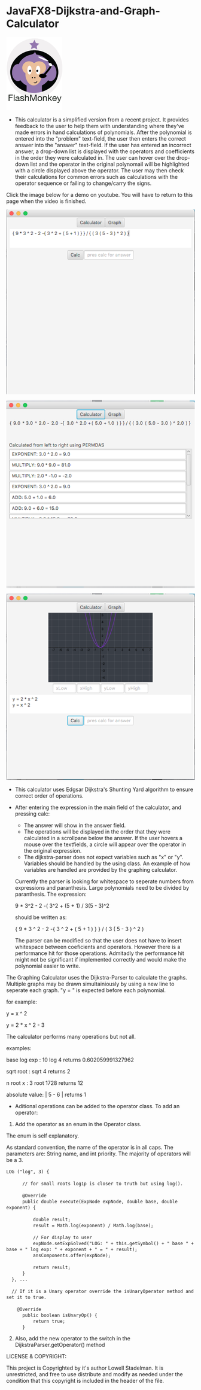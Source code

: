 # JavaFX8-Dijkstra-and-Graph-Calculator

![iOOily FlashMonkey logo](./FlashMonkey_logo.png)

- This calculator is a simplified version from a recent project. It provides feedback to the user to help them with understanding where they've made errors in hand calculations of polynomials. After the polynomial is entered into the "problem" text-field, the user then enters the correct answer into the "answer" text-field. If the user has entered an incorrect answer, a drop-down list is displayed with the operators and coefficients in the order they were calculated in. The user can hover over the drop-down list and the operator in the original polynomail will be highlighted with a circle displayed above the operator. The user may then check their calculations for common errors such as calculations with the operator sequence or failing to change/carry the signs.  

Click the image below for a demo on youtube. You will have to return to this page when the video is finished.

[![Demo Video](./calculator_unsolved.png)](https://youtu.be/mw4iMDV1vAs) 

![Picture](./calculator_solved.png)

![Picture](./graph_calculator.png)


- This calculator uses Edgsar Dijkstra's Shunting Yard algorithm to ensure correct 
order of operations. 
- After entering the expression in the main field of the calculator, and pressing calc: 
  - The answer will show in the answer field.
  - The operations will be displayed in the order that they were calculated in a scrollpane below the answer. If the user
  hovers a mouse over the textfields, a circle will appear over the operator in the original expression. 
  - The dijkstra-parser does not expect variables such as "x" or "y". Variables should be handled by the using class. An
  example of how variables are handled are provided by the graphing calculator.
  
  Currently the parser is looking for whitespace to seperate numbers from expressions and paranthesis. Large polynomials need
  to be divided by paranthesis. The expression:
  
  9 * 3^2 - 2 -( 3^2 + (5 + 1) / 3(5 - 3)^2
  
  should be written as: 
  
  { 9 * 3 ^ 2 - 2 -{ 3 ^ 2 + ( 5 + 1 ) } } / ( 3 ( 5 - 3 ) ^ 2 )
  
  The parser can be modified so that the user does not have to insert whitespace between coeficients and operators. However there is a performance hit for those operations. Admitadly the performance hit might not be significant if implemented correctly and would make the polynomial easier to write. 



The Graphing Calculator uses the Dijkstra-Parser to calculate the graphs. Multiple graphs may be drawn simultainiously
  by using a new line to seperate each graph. "y = " is expected before each polynomial. 
  
  for example:
  
  y = x ^ 2
  
  y = 2 * x ^ 2 - 3
  
  The calculator performs many operations but not all. 
  
  examples:
  
  base log exp  : 10 log 4  returns 0.602059991327962
  
  sqrt root     : sqrt 4    returns 2
  
  n root x      : 3 root 1728  returns 12
  
  absolute value: | 5 - 6 |  returns 1
  
  
  - Aditional operations can be added to the operator class. To add an operator:
  
  1. Add the operator as an enum in the Operator class.
  
  The enum is self explanatory.
  
  
  As standard convention, the name of the operator is in all caps. The parameters are: String name, and int priority. 
  The majority of operators will be a 3. 
  
    LOG ("log", 3) {

          // for small roots log1p is closer to truth but using log().

          @Override
          public double execute(ExpNode expNode, double base, double exponent) {

              double result;
              result = Math.log(exponent) / Math.log(base);
              
              // For display to user
              expNode.setExpSolved("LOG: " + this.getSymbol() + " base " + base + " log exp: " + exponent + " = " + result);
              ansComponents.offer(expNode);

              return result;
          }
      }, ...
    
      // If it is a Unary operator override the isUnaryOperator method and set it to true.
      
        @Override
          public boolean isUnaryOp() {
              return true;
          }
    
    
    
   2. Also, add the new operator to the switch in the DijkstraParser.getOperator() method
   
   
   
   
   LICENSE & COPYRIGHT:
   
   This project is Copyrighted by it's author Lowell Stadelman.
   It is unrestricted, and free to use distribute and modify as needed under the condition that this copyright is included in the header of the file. 
